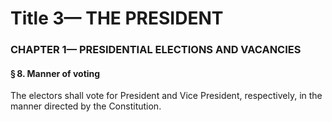 
# Title 3— THE PRESIDENT
### CHAPTER 1— PRESIDENTIAL ELECTIONS AND VACANCIES
#### § 8. Manner of voting

The electors shall vote for President and Vice President, respectively, in the manner directed by the Constitution.
